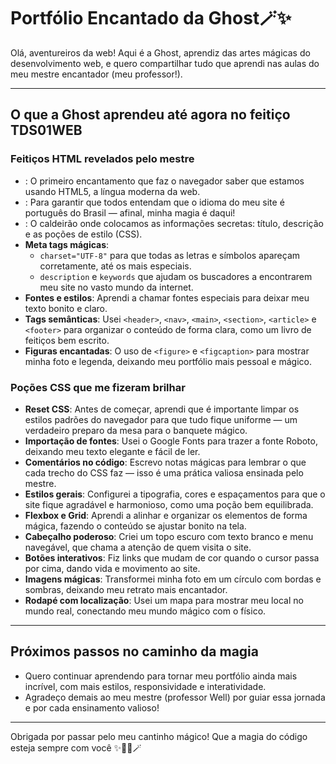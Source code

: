 # Portfólio Encantado da Ghost🪄✨

Olá, aventureiros da web! Aqui é a Ghost, aprendiz das artes mágicas do desenvolvimento web, e quero compartilhar tudo que aprendi nas aulas do meu mestre encantador (meu professor!).

---

## O que a Ghost aprendeu até agora no feitiço TDS01WEB

### Feitiços HTML revelados pelo mestre

- **<!DOCTYPE html>**: O primeiro encantamento que faz o navegador saber que estamos usando HTML5, a língua moderna da web.
- **<html lang="pt_br">**: Para garantir que todos entendam que o idioma do meu site é português do Brasil — afinal, minha magia é daqui!
- **<head>**: O caldeirão onde colocamos as informações secretas: título, descrição e as poções de estilo (CSS).
- **Meta tags mágicas**: 
  - `charset="UTF-8"` para que todas as letras e símbolos apareçam corretamente, até os mais especiais.
  - `description` e `keywords` que ajudam os buscadores a encontrarem meu site no vasto mundo da internet.
- **Fontes e estilos**: Aprendi a chamar fontes especiais para deixar meu texto bonito e claro.
- **Tags semânticas**: Usei `<header>`, `<nav>`, `<main>`, `<section>`, `<article>` e `<footer>` para organizar o conteúdo de forma clara, como um livro de feitiços bem escrito.
- **Figuras encantadas**: O uso de `<figure>` e `<figcaption>` para mostrar minha foto e legenda, deixando meu portfólio mais pessoal e mágico.

### Poções CSS que me fizeram brilhar

- **Reset CSS**: Antes de começar, aprendi que é importante limpar os estilos padrões do navegador para que tudo fique uniforme — um verdadeiro preparo da mesa para o banquete mágico.
- **Importação de fontes**: Usei o Google Fonts para trazer a fonte Roboto, deixando meu texto elegante e fácil de ler.
- **Comentários no código**: Escrevo notas mágicas para lembrar o que cada trecho do CSS faz — isso é uma prática valiosa ensinada pelo mestre.
- **Estilos gerais**: Configurei a tipografia, cores e espaçamentos para que o site fique agradável e harmonioso, como uma poção bem equilibrada.
- **Flexbox e Grid**: Aprendi a alinhar e organizar os elementos de forma mágica, fazendo o conteúdo se ajustar bonito na tela.
- **Cabeçalho poderoso**: Criei um topo escuro com texto branco e menu navegável, que chama a atenção de quem visita o site.
- **Botões interativos**: Fiz links que mudam de cor quando o cursor passa por cima, dando vida e movimento ao site.
- **Imagens mágicas**: Transformei minha foto em um círculo com bordas e sombras, deixando meu retrato mais encantador.
- **Rodapé com localização**: Usei um mapa para mostrar meu local no mundo real, conectando meu mundo mágico com o físico.

---

## Próximos passos no caminho da magia

- Quero continuar aprendendo para tornar meu portfólio ainda mais incrível, com mais estilos, responsividade e interatividade.
- Agradeço demais ao meu mestre (professor Well) por guiar essa jornada e por cada ensinamento valioso!

---

Obrigada por passar pelo meu cantinho mágico! Que a magia do código esteja sempre com você ✨🧙‍♀️🪄
